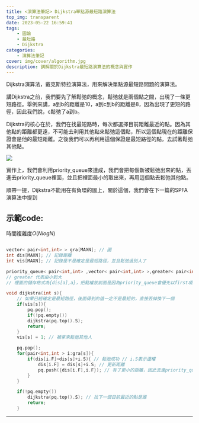 ```yaml
---
title: <演算法筆記> Dijkstra單點源最短路演算法
top_img: transparent
date: 2023-05-22 16:59:41
tags:
    - 圖論
    - 最短路
    - Dijkstra
categories:
    - 演算法筆記
cover: img/cover/algorithm.jpg
description: 講解關於Dijkstra最短路演算法的概念與實作
---
```


Dijkstra演算法，戴克斯特拉演算法，用來解決單點源最短路問題的演算法。

講Dijkstra之前，我們要先了解鬆弛的概念，鬆弛就是兩個點之間，出現了一條更短路徑。舉例來講，a到b的距離是10，a到c到b的距離是8，因為出現了更短的路徑，因此我們說，c鬆弛了a到b。

Dijkstra的核心在於，我們在找最短路時，每次都選擇目前距離最近的點。因為其他點的距離都更遠，不可能去利用其他點來鬆弛這個點，所以這個點現在的距離保證會是他的最短距離。之後我們可以再利用這個保證是最短路徑的點，去試著鬆弛其他點。

![](/演算法教學/algorithm-Dijkstra/Dijkstra.gif)

實作上，我們會利用priority_queue來達成，我們會把每個新被鬆弛出來的點，丟進去priority_queue裡面，並且把裡面最小的取出來，再用這個點去鬆弛其他點。

順帶一提，Dijkstra不能用在有負環的圖上，關於這個，我們會在下一篇的SPFA演算法中提到

## 示範code:
時間複雜度$O(NlogN)$
```c++

vector< pair<int,int> > gra[MAXN]; // 圖
int dis[MAXN]; // 記錄距離
int vis[MAXN]; // 記錄是不是確定是最短路徑，並且鬆弛過別人了

priority_queue< pair<int,int> ,vector< pair<int,int> >,greater< pair<int,int> > > pq;
// greater 代表由小到大
// 裡面的儲存格式為{dis[a],a}，把點權放前面是因為priority_queue會優先以first項來排序

void dijkstra(int s){
    // 如果已經確定是最短路徑，後面得到的值一定不是最短的，直接丟掉換下一個
    if(vis[s]){ 
        pq.pop();
        if(!pq.empty())
        dijkstra(pq.top().S);
        return;
    }
    vis[s] = 1; // 被拿來鬆弛其他人

    pq.pop();
    for(pair<int,int > i:gra[s]){
        if(dis[i.F]>dis[s]+i.S){ // 鬆弛成功 // i.S表示邊權
            dis[i.F] = dis[s]+i.S; // 更新距離
            pq.push({dis[i.F],i.F}); // 有了更小的距離，因此丟進priority_queue中比較
        }
    }

    if(!pq.empty())
        dijkstra(pq.top().S); // 找下一個目前最近的點是誰
        return;
    }

```

---
